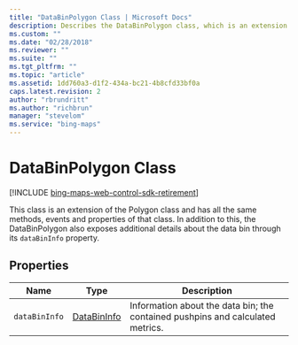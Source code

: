 ```yaml
---
title: "DataBinPolygon Class | Microsoft Docs"
description: Describes the DataBinPolygon class, which is an extension of the Polygon class, and provides a description for its dataBinInfo property.
ms.custom: ""
ms.date: "02/28/2018"
ms.reviewer: ""
ms.suite: ""
ms.tgt_pltfrm: ""
ms.topic: "article"
ms.assetid: 1dd760a3-d1f2-434a-bc21-4b8cfd33bf0a
caps.latest.revision: 2
author: "rbrundritt"
ms.author: "richbrun"
manager: "stevelom"
ms.service: "bing-maps"
---
```


# DataBinPolygon Class

[!INCLUDE [bing-maps-web-control-sdk-retirement](../../../includes/bing-maps-web-control-sdk-retirement.md)]

This class is an extension of the Polygon class and has all the same methods, events and properties of that class. In addition to this, the DataBinPolygon also exposes additional details about the data bin through its `dataBinInfo` property.

## Properties

| Name        | Type        | Description                                                                    |
|-------------|-------------|--------------------------------------------------------------------------------|
| `dataBinInfo` | [DataBinInfo](databininfo-object.md) | Information about the data bin; the contained pushpins and calculated metrics. |